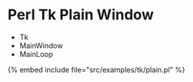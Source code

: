 # Perl Tk Plain Window

* Tk
* MainWindow
* MainLoop

{% embed include file="src/examples/tk/plain.pl" %}


